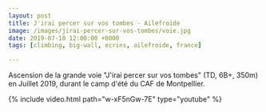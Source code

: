 ```yaml
---
layout: post
title: J'irai percer sur vos tombes - Ailefroide 
image: /images/jirai-percer-sur-vos-tombes/voie.jpg
date: 2019-07-10 12:00:00 +0000
tags: [climbing, big-wall, ecrins, ailefroide, france]

---
```


Ascension de la grande voie "J'irai percer sur vos tombes" (TD, 6B+, 350m) en Juillet 2019, durant le camp d'été du CAF de Montpellier.

{% include video.html path="w-xF5nGw-7E" type="youtube" %}
